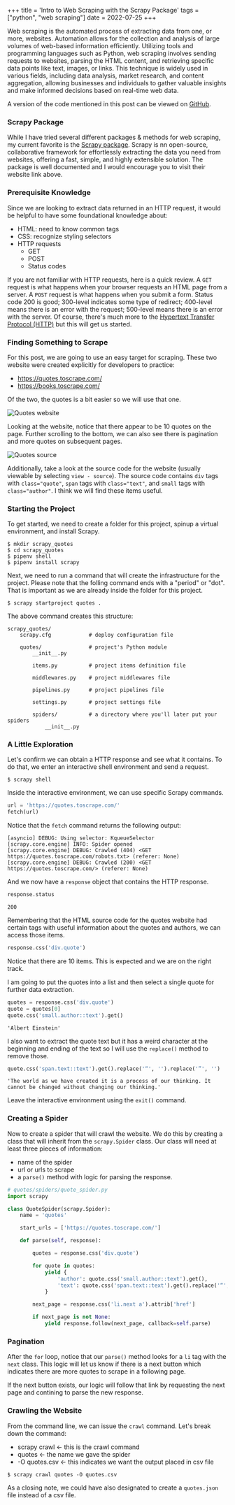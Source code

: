 +++
title = 'Intro to Web Scraping with the Scrapy Package'
tags = ["python", "web scraping"]
date = 2022-07-25
+++

Web scraping is the automated process of extracting data from one, or more, websites.  Automation allows for the collection and analysis of large volumes of web-based information efficiently. Utilizing tools and programming languages such as Python, web scraping involves sending requests to websites, parsing the HTML content, and retrieving specific data points like text, images, or links. This technique is widely used in various fields, including data analysis, market research, and content aggregation, allowing businesses and individuals to gather valuable insights and make informed decisions based on real-time web data. 

A version of the code mentioned in this post can be viewed on [GitHub](https://github.com/cavalryjim/scrapy_quotes).

### Scrapy Package

While I have tried several different packages & methods for web scraping, my current favorite is the [Scrapy package](https://scrapy.org/).  Scrapy is nn open-source, collaborative framework for effortlessly extracting the data you need from websites, offering a fast, simple, and highly extensible solution.  The package is well documented and I would encourage you to visit their website link above.

### Prerequisite Knowledge

Since we are looking to extract data returned in an HTTP request, it would be helpful to have some foundational knowledge about:
- HTML: need to know common tags
- CSS: recognize styling selectors
- HTTP requests
    - GET
    - POST
    - Status codes

If you are not familiar with HTTP requests, here is a quick review. A `GET` request is what happens when your browser requests an HTML page from a server.  A `POST` request is what happens when you submit a form.  Status code 200 is good; 300-level indicates some type of redirect; 400-level means there is an error with the request; 500-level means there is an error with the server.  Of course, there's much more to the [Hypertext Transfer Protocol (HTTP)](https://en.wikipedia.org/wiki/HTTP) but this will get us started.


### Finding Something to Scrape

For this post, we are going to use an easy target for scraping. These two website were created explicitly for developers to practice: 
- https://quotes.toscrape.com/
- https://books.toscrape.com/ 

Of the two, the quotes is a bit easier so we will use that one.

![Quotes website](../../quotes_website.png)

Looking at the website, notice that there appear to be 10 quotes on the page. Further scrolling to the bottom, we can also see there is pagination and more quotes on subsequent pages.

![Quotes source](../../quotes_source.png)

Additionally, take a look at the source code for the website (usually viewable by selecting `view - source`).  The source code contains `div` tags with `class="quote"`, `span` tags with `class="text"`, and `small` tags with `class="author"`.  I think we will find these items useful.


### Starting the Project

To get started, we need to create a folder for this project, spinup a virtual environment, and install Scrapy.

```
$ mkdir scrapy_quotes
$ cd scrapy_quotes
$ pipenv shell
$ pipenv install scrapy
```

Next, we need to run a command that will create the infrastructure for the project.  Please note that the folling command ends with a "period" or "dot".  That is important as we are already inside the folder for this project.

```
$ scrapy startproject quotes .
```

The above command creates this structure:

```
scrapy_quotes/
    scrapy.cfg            # deploy configuration file

    quotes/               # project's Python module
        __init__.py

        items.py          # project items definition file

        middlewares.py    # project middlewares file

        pipelines.py      # project pipelines file

        settings.py       # project settings file

        spiders/          # a directory where you'll later put your spiders
            __init__.py
```

### A Little Exploration

Let's confirm we can obtain a HTTP response and see what it contains.  To do that, we enter an interactive shell environment and send a request.


```
$ scrapy shell 
```

Inside the interactive environment, we can use specific Scrapy commands.

```python
url = 'https://quotes.toscrape.com/'
fetch(url)
```

Notice that the `fetch` command returns the following output:

```
[asyncio] DEBUG: Using selector: KqueueSelector
[scrapy.core.engine] INFO: Spider opened
[scrapy.core.engine] DEBUG: Crawled (404) <GET https://quotes.toscrape.com/robots.txt> (referer: None)
[scrapy.core.engine] DEBUG: Crawled (200) <GET https://quotes.toscrape.com/> (referer: None)
```

And we now have a `response` object that contains the HTTP response.

```python
response.status
```
```
200
```

Remembering that the HTML source code for the quotes website had certain tags with useful information about the quotes and authors, we can access those items.

```python
response.css('div.quote')
```

Notice that there are 10 items.  This is expected and we are on the right track.  

I am going to put the quotes into a list and then select a single quote for further data extraction.

```python
quotes = response.css('div.quote')
quote = quotes[0]
quote.css('small.author::text').get()
```
```
'Albert Einstein'
```

I also want to extract the quote text but it has a weird character at the beginning and ending of the text so I will use the `replace()` method to remove those.

```python
quote.css('span.text::text').get().replace('“', '').replace('”', '')
```
```
'The world as we have created it is a process of our thinking. It cannot be changed without changing our thinking.'
```

Leave the interactive environment using the `exit()` command.

### Creating a Spider

Now to create a spider that will crawl the website.  We do this by creating a class that will inherit from the `scrapy.Spider` class.  Our class will need at least three pieces of information:
- name of the spider
- url or urls to scrape
- a `parse()` method with logic for parsing the response.

```python
# quotes/spiders/quote_spider.py
import scrapy

class QuoteSpider(scrapy.Spider):
    name = 'quotes'

    start_urls = ['https://quotes.toscrape.com/']

    def parse(self, response):

        quotes = response.css('div.quote')

        for quote in quotes:
            yield {
                'author': quote.css('small.author::text').get(),
                'text': quote.css('span.text::text').get().replace('“', '').replace('”', '')
            }  

        next_page = response.css('li.next a').attrib['href']

        if next_page is not None:
            yield response.follow(next_page, callback=self.parse)
```

### Pagination

After the `for` loop, notice that our `parse()` method looks for a `li` tag with the `next` class.  This logic will let us know if there is a next button which indicates there are more quotes to scrape in a following page.

If the next button exists, our logic will follow that link by requesting the next page and contining to parse the new response.

### Crawling the Website

From the command line, we can issue the `crawl` command.  Let's break down the command:
- scrapy crawl  <- this is the crawl command
- quotes        <- the name we gave the spider
- -O quotes.csv <- this indicates we want the output placed in csv file

```
$ scrapy crawl quotes -O quotes.csv
```

As a closing note, we could have also designated to create a `quotes.json` file instead of a csv file.  

